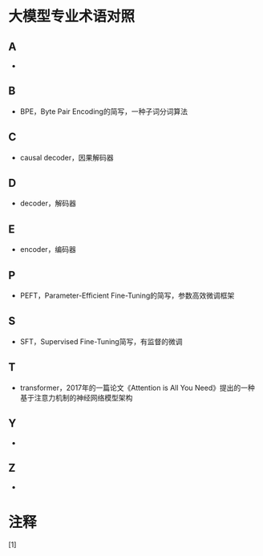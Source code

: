 # 大模型专业术语对照

## A

- 

## B

- BPE，Byte Pair Encoding的简写，一种子词分词算法

## C

- causal decoder，因果解码器

## D

- decoder，解码器

## E

- encoder，编码器

## P

- PEFT，Parameter-Efficient Fine-Tuning的简写，参数高效微调框架

## S

- SFT，Supervised Fine-Tuning简写，有监督的微调

## T

- transformer，2017年的一篇论文《Attention is All You Need》提出的一种基于注意力机制的神经网络模型架构

## Y

- 

## Z

- 

# 注释

[1] 


